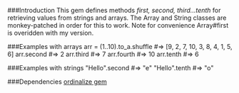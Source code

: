 ###Introduction
This gem defines methods _first, second, third...tenth_ for retrieving values from strings and arrays. The Array and String classes are monkey-patched in order for this to work. Note for convenience Array#first is overidden with my version.

###Examples with arrays
    arr = (1..10).to_a.shuffle #=> [9, 2, 7, 10, 3, 8, 4, 1, 5, 6]
    arr.second     #=>  2
    arr.third      #=>  7
    arr.fourth     #=> 10
    arr.tenth      #=>  6

###Examples with strings
    "Hello".second #=> "e"
    "Hello".tenth #=> "o"

###Dependencies
[ordinalize gem](https://rubygems.org/gems/ordinalize)